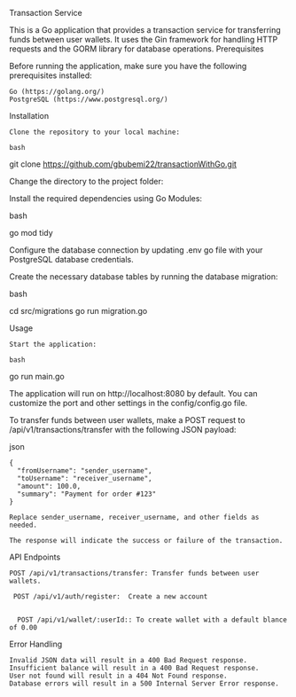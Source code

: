 Transaction Service

This is a Go application that provides a transaction service for transferring funds between user wallets. It uses the Gin framework for handling HTTP requests and the GORM library for database operations.
Prerequisites

Before running the application, make sure you have the following prerequisites installed:

    Go (https://golang.org/)
    PostgreSQL (https://www.postgresql.org/)

Installation

    Clone the repository to your local machine:

    bash

git clone https://github.com/gbubemi22/transactionWithGo.git

Change the directory to the project folder:



Install the required dependencies using Go Modules:

bash

go mod tidy

Configure the database connection by updating .env 
go file with your PostgreSQL database credentials.

Create the necessary database tables by running the database migration:

bash

cd src/migrations
    go run migration.go

Usage

    Start the application:

    bash

go run main.go

The application will run on http://localhost:8080 by default. You can customize the port and other settings in the config/config.go file.

To transfer funds between user wallets, make a POST request to /api/v1/transactions/transfer with the following JSON payload:

json

    {
      "fromUsername": "sender_username",
      "toUsername": "receiver_username",
      "amount": 100.0,
      "summary": "Payment for order #123"
    }

    Replace sender_username, receiver_username, and other fields as needed.

    The response will indicate the success or failure of the transaction.

API Endpoints

    POST /api/v1/transactions/transfer: Transfer funds between user wallets.

     POST /api/v1/auth/register:  Create a new account


      POST /api/v1/wallet/:userId:: To create wallet with a default blance of 0.00


      

Error Handling

    Invalid JSON data will result in a 400 Bad Request response.
    Insufficient balance will result in a 400 Bad Request response.
    User not found will result in a 404 Not Found response.
    Database errors will result in a 500 Internal Server Error response.

